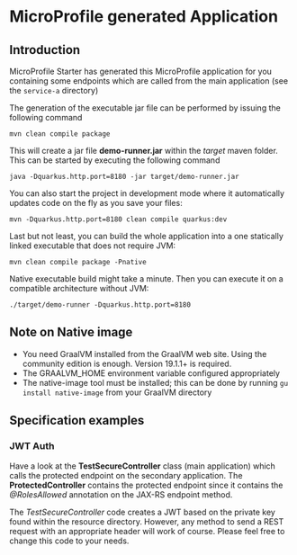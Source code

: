# MicroProfile generated Application

## Introduction

MicroProfile Starter has generated this MicroProfile application for you containing some endpoints which are called from the main application (see the `service-a` directory)

The generation of the executable jar file can be performed by issuing the following command

    mvn clean compile package

This will create a jar file **demo-runner.jar** within the _target_ maven folder. This can be started by executing the following command

    java -Dquarkus.http.port=8180 -jar target/demo-runner.jar

You can also start the project in development mode where it automatically updates code on the fly as you save your files:

    mvn -Dquarkus.http.port=8180 clean compile quarkus:dev

Last but not least, you can build the whole application into a one statically linked executable that does not require JVM:

    mvn clean compile package -Pnative

Native executable build might take a minute. Then you can execute it on a compatible architecture without JVM:

    ./target/demo-runner -Dquarkus.http.port=8180

## Note on Native image

 * You need GraalVM installed from the GraalVM web site. Using the community edition is enough. Version 19.1.1+ is required.
 * The GRAALVM_HOME environment variable configured appropriately
 * The native-image tool must be installed; this can be done by running ```gu install native-image``` from your GraalVM directory

## Specification examples


### JWT Auth

Have a look at the **TestSecureController** class (main application) which calls the protected endpoint on the secondary application.
The **ProtectedController** contains the protected endpoint since it contains the _@RolesAllowed_ annotation on the JAX-RS endpoint method.

The _TestSecureController_ code creates a JWT based on the private key found within the resource directory.
However, any method to send a REST request with an appropriate header will work of course. Please feel free to change this code to your needs.